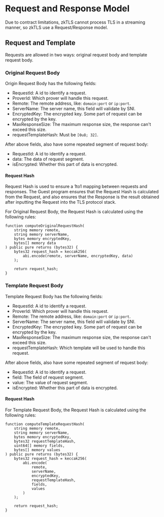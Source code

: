 # Request and Response Model

Due to contract limitations, zkTLS cannot process TLS in a streaming manner, so zkTLS use a Request/Response model.

## Request and Template

Requests are allowed in two ways: original request body and template request body.

### Original Request Body

Origin Request Body has the following fields:

- RequestId: A id to identify a request.
- ProverId: Which prover will handle this request.
- Remote: The remote address, like: `domain:port` or `ip:port`.
- ServerName: The server name, this field will validate by SNI.
- EncryptedKey: The encrypted key. Some part of request can be encrypted by the key.
- MaxResponseSize: The maximum response size, the response can't exceed this size.
- requestTemplateHash: Must be `[0u8; 32]`.

After above fields, also have some repeated segment of request body:

- RequestId: A id to identify a request. 
- data: The data of request segment.
- isEncrypted: Whether this part of data is encrypted.

#### Request Hash

Request Hash is used to ensure a 1to1 mapping between requests and responses. The Guest program ensures that the Request Hash is calculated from the Request,
and also ensures that the Response is the result obtained after inputting the Request into the TLS protocol stack.

For Original Request Body, the Request Hash is calculated using the following rules:

```solidity
function computeOriginalRequestHash(
    string memory remote,
    string memory serverName,
    bytes memory encryptedKey,
    bytes[] memory data
) public pure returns (bytes32) {
    bytes32 request_hash = keccak256(
        abi.encode(remote, serverName, encryptedKey, data)
    );

    return request_hash;
}
```

### Template Request Body

Template Request Body has the following fields:

- RequestId: A id to identify a request.
- ProverId: Which prover will handle this request.
- Remote: The remote address, like: `domain:port` or `ip:port`.
- ServerName: The server name, this field will validate by SNI.
- EncryptedKey: The encrypted key. Some part of request can be encrypted by the key.
- MaxResponseSize: The maximum response size, the response can't exceed this size.
- requestTemplateHash: Which template will be used to handle this request.

After above fields, also have some repeated segment of request body:

- RequestId: A id to identify a request. 
- field: The field of request segment.
- value: The value of request segment.
- isEncrypted: Whether this part of data is encrypted.

#### Request Hash

For Template Request Body, the Request Hash is calculated using the following rules:

```solidity
function computeTemplateRequestHash(
    string memory remote,
    string memory serverName,
    bytes memory encryptedKey,
    bytes32 requestTemplateHash,
    uint64[] memory fields,
    bytes[] memory values
) public pure returns (bytes32) {
    bytes32 request_hash = keccak256(
        abi.encode(
            remote,
            serverName,
            encryptedKey,
            requestTemplateHash,
            fields,
            values
        )
    );

    return request_hash;
}
```
